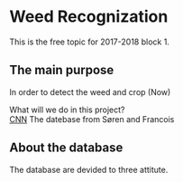 # Weed Recognization
This is the free topic for 2017-2018 block 1.

## The main purpose
In order to detect the weed and crop
(Now)

What will we do in this project?   
[CNN](http://www.pyimagesearch.com/2016/08/01/lenet-convolutional-neural-network-in-python/)
The datebase from Søren and Francois

## About the database
The database are devided to three attitute.
